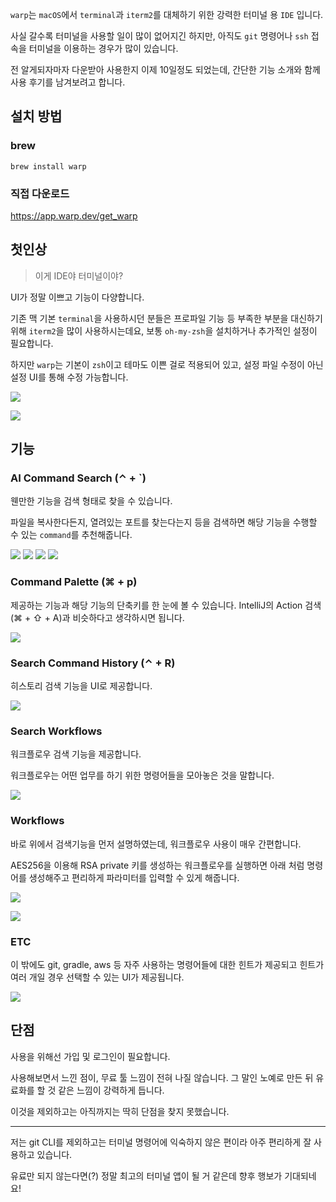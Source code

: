 `warp`는 `macOS`에서 `terminal`과 `iterm2`를 대체하기 위한 강력한 터미널 용 `IDE` 입니다.

사실 갈수록 터미널을 사용할 일이 많이 없어지긴 하지만, 아직도 `git` 명령어나 `ssh` 접속을 터미널을 이용하는 경우가 많이 있습니다.

전 알게되자마자 다운받아 사용한지 이제 10일정도 되었는데, 간단한 기능 소개와 함께 사용 후기를 남겨보려고 합니다.

## 설치 방법

### brew

```shell
brew install warp
```

### 직접 다운로드

https://app.warp.dev/get_warp

## 첫인상

> 이게 IDE야 터미널이야?

UI가 정말 이쁘고 기능이 다양합니다.

기존 맥 기본 `terminal`을 사용하시던 분들은 프로파일 기능 등 부족한 부분을 대신하기 위해 `iterm2`을 많이 사용하시는데요, 보통 `oh-my-zsh`을 설치하거나 추가적인 설정이 필요합니다.

하지만 `warp`는 기본이 `zsh`이고 테마도 이쁜 걸로 적용되어 있고, 설정 파일 수정이 아닌 설정 UI를 통해 수정 가능합니다.

![](https://raw.githubusercontent.com/lcalmsky/lcalmsky/main/resources/image/docs-blog-macos-002-01.png)

![](https://raw.githubusercontent.com/lcalmsky/lcalmsky/main/resources/image/docs-blog-macos-002-02.png)

## 기능

### AI Command Search (⌃ + `)

웬만한 기능을 검색 형태로 찾을 수 있습니다.

파일을 복사한다든지, 열려있는 포트를 찾는다는지 등을 검색하면 해당 기능을 수행할 수 있는 `command`를 추천해줍니다.

![](https://raw.githubusercontent.com/lcalmsky/lcalmsky/main/resources/image/docs-blog-macos-002-03.png)
![](https://raw.githubusercontent.com/lcalmsky/lcalmsky/main/resources/image/docs-blog-macos-002-04.png)
![](https://raw.githubusercontent.com/lcalmsky/lcalmsky/main/resources/image/docs-blog-macos-002-05.png)
![](https://raw.githubusercontent.com/lcalmsky/lcalmsky/main/resources/image/docs-blog-macos-002-06.png)

### Command Palette (⌘ + p)

제공하는 기능과 해당 기능의 단축키를 한 눈에 볼 수 있습니다. IntelliJ의 Action 검색(⌘ + ⇧ + A)과 비슷하다고 생각하시면 됩니다.

![](https://raw.githubusercontent.com/lcalmsky/lcalmsky/main/resources/image/docs-blog-macos-002-07.png)

### Search Command History (⌃ + R)

히스토리 검색 기능을 UI로 제공합니다.

![](https://raw.githubusercontent.com/lcalmsky/lcalmsky/main/resources/image/docs-blog-macos-002-08.png)

### Search Workflows

워크플로우 검색 기능을 제공합니다.

워크플로우는 어떤 업무를 하기 위한 명령어들을 모아놓은 것을 말합니다.

![](https://raw.githubusercontent.com/lcalmsky/lcalmsky/main/resources/image/docs-blog-macos-002-09.png)

### Workflows

바로 위에서 검색기능을 먼저 설명하였는데, 워크플로우 사용이 매우 간편합니다.

AES256을 이용해 RSA private 키를 생성하는 워크플로우를 실행하면 아래 처럼 명령어를 생성해주고 편리하게 파라미터를 입력할 수 있게 해줍니다. 

![](https://raw.githubusercontent.com/lcalmsky/lcalmsky/main/resources/image/docs-blog-macos-002-10.png)

![](https://raw.githubusercontent.com/lcalmsky/lcalmsky/main/resources/image/docs-blog-macos-002-11.png)

### ETC

이 밖에도 git, gradle, aws 등 자주 사용하는 명령어들에 대한 힌트가 제공되고 힌트가 여러 개일 경우 선택할 수 있는 UI가 제공됩니다.

![](https://raw.githubusercontent.com/lcalmsky/lcalmsky/main/resources/image/docs-blog-macos-002-12.png)

## 단점

사용을 위해선 가입 및 로그인이 필요합니다.

사용해보면서 느낀 점이, 무료 툴 느낌이 전혀 나질 않습니다. 그 말인 노예로 만든 뒤 유료화를 할 것 같은 느낌이 강력하게 듭니다.

이것을 제외하고는 아직까지는 딱히 단점을 찾지 못했습니다.

---

저는 git CLI를 제외하고는 터미널 명령어에 익숙하지 않은 편이라 아주 편리하게 잘 사용하고 있습니다.

유료만 되지 않는다면(?) 정말 최고의 터미널 앱이 될 거 같은데 향후 행보가 기대되네요!